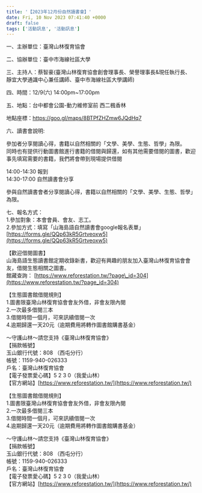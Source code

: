 ```yaml
---
title: '【2023年12月份自然讀書會】'
date: Fri, 10 Nov 2023 07:41:40 +0000
draft: false
tags: ['活動訊息', '活動訊息']
---
```


一、主辦單位：臺灣山林復育協會

二、協辦單位：臺中市海線社區大學

  
三、主持人：蔡智豪(臺灣山林復育協會創會理事長、榮譽理事長&現任執行長、靜宜大學通識中心兼任講師、臺中市海線社區大學講師)

四、時間：12/9(六) 14:00pm~17:00pm

五、地點：台中都會公園-動力維修室前 西二楓香林 

地點座標：https://goo.gl/maps/8BTPfZHZmw6JQdHq7

六、讀書會說明:

參加者分享閱讀心得，書籍以自然相關的「文學、美學、生態、哲學」為限。   
同時也有提供行動圖書館進行書籍的借閱與歸還，如有其他需要借閱的圖書，歡迎事先填寫需要的書籍，我們將會帶到現場提供借閱

14:00-14:30 報到  
14:30-17:00 自然讀書會分享

參與自然讀書會者分享閱讀心得，書籍以自然相關的「文學、美學、生態、哲學」為限。

七、報名方式：  
1.參加對象：本會會員、會友、志工。  
2.參加方式：填寫「山海島語自然讀書會google報名表單」[https://forms.gle/QQp63kR5Grtveoxw5](https://forms.gle/QQp63kR5Grtveoxw5)  
  
【歡迎借閱圖書】  
山海島語生態讀書館定期收錄新書，歡迎有興趣的朋友加入臺灣山林復育協會會友，借閱生態相關之圖書。  
館藏查詢： [https://www.reforestation.tw/?page\_id=304](https://www.reforestation.tw/?page_id=304)  
  
【生態圖書館借閱規則】  
1.圖書限臺灣山林復育協會會友外借，非會友限內閱  
2.一次最多借閱三本  
3.借閱時間一個月，可來訊續借閱一次  
4.逾期歸還一天20元（逾期費用將轉作圖書館購書基金）  
  
～守護山林～請您支持《臺灣山林復育協會》  
【捐款帳號】  
玉山銀行代號：808 （西屯分行）  
帳號：1159-940-026333  
戶名：臺灣山林復育協會  
【電子發票愛心碼】5 2 3 0（我愛山林）  
【官方網站】[https://www.reforestation.tw/](https://www.reforestation.tw/)

【生態圖書館借閱規則】  
1.圖書限臺灣山林復育協會會友外借，非會友限內閱  
2.一次最多借閱三本  
3.借閱時間一個月，可來訊續借閱一次  
4.逾期歸還一天20元（逾期費用將轉作圖書館購書基金）

～守護山林～請您支持《臺灣山林復育協會》  
【捐款帳號】  
玉山銀行代號：808 （西屯分行）  
帳號：1159-940-026333  
戶名：臺灣山林復育協會  
【電子發票愛心碼】5 2 3 0（我愛山林）  
【官方網站】[https://www.reforestation.tw/](https://www.reforestation.tw/)